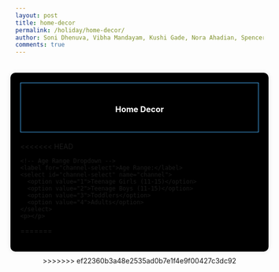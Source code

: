 ```yaml
---
layout: post
title: home-decor
permalink: /holiday/home-decor/
author: Soni Dhenuva, Vibha Mandayam, Kushi Gade, Nora Ahadian, Spencer Lyons
comments: true
---
```


<div class="container">
  <div class="category-box">
    <div class="category-row" onclick="toggleItems('holiday-items')">
      <h3>Home Decor</h3>
      <div id="holiday-items" class="item-list-container" style="display: none;">
        <p>Please select the category that applies:</p>
        <div class="item-list">
          <button onclick="selectItem(this, 'Holiday')" data-channel-id="5">Teenage Girl (11-15)</button>
          <button onclick="selectItem(this, 'Holiday')" data-channel-id="6">Teenage Boy (11-15)</button>
          <button onclick="selectItem(this, 'Holiday')" data-channel-id="7">Toddler</button>
          <button onclick="selectItem(this, 'Holiday')" data-channel-id="8">Adult</button>
        </div>
      </div>
      <div id="holiday-posts" class="category-posts"></div>
    </div>
<<<<<<< HEAD
    <input type="hidden" id="star-rating-value" name="star-rating" value="0" />
    <p></p>

    <!-- Age Range Dropdown -->
    <label for="channel-select">Age Range:</label>
    <select id="channel-select" name="channel">
      <option value="1">Teenage Girls (11-15)</option>
      <option value="2">Teenage Boys (11-15)</option>
      <option value="3">Toddlers</option>
      <option value="4">Adults</option>
    </select>
    <p></p>
=======
  </div>
>>>>>>> ef22360b3a48e2535ad0b7e1f4e9f00427c3dc92

  <!-- New Post Form -->
  <div class="post-form-container" id="post-form" style="display: none;">
    <h2>Create a Post</h2>
    <form id="postForm">
      <label for="title">Title:</label>
      <input type="text" id="title" name="title" required>
      <p></p>
      <label for="comment">Comment:</label>
      <textarea id="comment" name="comment" required></textarea>
      <!-- Dropdowns for Group and Channel Selection -->
      <div class="dropdown-container">
        <label for="group-select">Group:</label>
        <select id="group-select" name="group">
          <option value="Holiday">Holiday</option>
        </select>
        <label for="channel-select">Channel:</label>
        <select id="channel-select" name="channel">
          <option value="Teenage Girl (11-15)">Teenage Girl (11-15)</option>
          <option value="Teenage Boy (11-15)">Teenage Boy (11-15)</option>
          <option value="Toddler">Toddler</option>
          <option value="Adult">Adult</option>
        </select>
      </div>
      <button type="submit">Add Post</button>
    </form>
  </div>
</div>

<script>
  // Toggle visibility of item lists
  function toggleItems(id) {
    const selectedItem = document.getElementById(id);
    const currentState = selectedItem.style.display;
    selectedItem.style.display = currentState === 'none' ? 'block' : 'none';
  }

  // Handle item selection
  function selectItem(button, group) {
    button.style.backgroundColor = 'green';
    button.style.color = 'white';

    // Show the post form
    const formContainer = document.getElementById('post-form');
    formContainer.style.display = 'block';

    // Pre-fill form data based on the selected category
    document.getElementById('title').value = "";
    document.getElementById('comment').value = "";
    document.getElementById('group-select').value = group;

    // Set the category for the dropdown
    const categoryName = button.textContent;
    document.getElementById('channel-select').value = categoryName;

    // Save the channel ID to the form
    const channelID = button.getAttribute('data-channel-id');
    document.getElementById('postForm').setAttribute('data-channel-id', channelID);
  }

  // Handle form submission
  document.getElementById('postForm').addEventListener('submit', async (e) => {
    e.preventDefault();

    const title = document.getElementById('title').value;
    const comment = document.getElementById('comment').value;
    const group = document.getElementById('group-select').value;
    const channel = document.getElementById('channel-select').value;
    const channelID = document.getElementById('postForm').getAttribute('data-channel-id'); // Retrieve the saved channel ID
    const postData = {
      title: title,
      comment: comment,
      channel_id: channelID,
    };

    try {
      const response = await fetch(`${pythonURI}/api/post`, {
        method: 'POST',
        headers: { 'Content-Type': 'application/json' },
        body: JSON.stringify(postData),
      });

      if (!response.ok) throw new Error('Failed to add post: ' + response.statusText);
      alert("Post added successfully!");
    } catch (error) {
      console.error('Error adding post:', error);
    }
  });
</script>

<script type="module">
  import { pythonURI, fetchOptions } from '{{ site.baseurl }}/assets/js/api/config.js';

  // Fetch all arguments for a specific channel
  async function fetchArguments(channelId) {
    try {
      const response = await fetch(`${pythonURI}/api/posts/filter`, {
        ...fetchOptions,
        method: 'POST',
        headers: { 'Content-Type': 'application/json' },
        body: JSON.stringify({ channel_id: channelId })
      });

      if (!response.ok) throw new Error('Failed to fetch arguments: ' + response.statusText);

      const argumentsData = await response.json();
      argumentContainer.innerHTML = ""; // Clear existing arguments

      argumentsData.forEach(arg => {
        const card = document.createElement("div");
        card.classList.add("argument-card");

        const text = document.createElement("p");
        text.innerHTML = `<strong>${arg.user_name}:</strong> ${arg.comment}`; // Adjusted to match backend response structure

        card.appendChild(text);
        argumentContainer.appendChild(card);
      });
    } catch (error) {
      console.error('Error fetching arguments:', error);
    }
  }

  // Handle item selection
  function selectItem(button, type, category) {
    const color = type === 'most' ? 'green' : 'red';
    button.style.backgroundColor = color;
    button.style.color = 'white';

    // Create a post when an item is selected
    if (type === 'most') {
      document.getElementById('group-select').value = "Dnero Store";
      document.getElementById('channel-select').value = category;

      const postForm = document.getElementById('post-form');
      postForm.style.display = "block"; // Display post form
    }
  }

  // Handle form submission
  document.getElementById('postForm').addEventListener('submit', async (e) => {
    e.preventDefault();

    const title = document.getElementById('title').value;
    const comment = document.getElementById('comment').value;
    const group = document.getElementById('group-select').value;
    const channel = document.getElementById('channel-select').value;
    const channelID = document.getElementById('postForm').getAttribute('data-channel-id'); // Retrieve the saved channel ID
    const postData = {
      title: title,
      comment: comment,
      channel_id: channelID
    }

    try {
      const response = await fetch(`${pythonURI}/api/post`, {
        ...fetchOptions,
        method: 'POST',
        headers: { 'Content-Type': 'application/json' },
        body: JSON.stringify(postData)
      });

      if (!response.ok) throw new Error('Failed to add post: ' + response.statusText);
      alert("Post added successfully!");

    } catch (error) {
      console.error('Error adding post:', error);
    }
  });
</script>


<style>
  .container {
    display: flex;
    flex-direction: column;
    align-items: center;
    width: 100%;
    max-width: 1200px;
    padding: 20px;
    box-sizing: border-box;
  }

  .category-box {
    width: 100%;
    max-width: 800px;
    background-color: #000000;
    padding: 20px;
    border-radius: 10px;
    box-shadow: 0 0 10px rgba(0, 0, 0, 0.1);
    margin: 10px 0;
  }

  .category-box h3 {
    text-align: center;
    background-color: #007BFF;
    color: white;
    padding: 10px;
  }

  .item-list button {
    margin: 5px;
    padding: 10px;
    background-color: #f1f1f1;
    border: 1px solid #007BFF;
    cursor: pointer;
  }

  .post-form-container {
    background-color: #020b40;
    border: 2px solid #007BFF;
    padding: 20px;
    border-radius: 8px;
    margin-top: 20px;
  }

  body {
    background-image: url("{{ site.baseurl }}/images/dnerostore/bkgd.png");
    background-size: cover;
    background-position: center;
    background-repeat: no-repeat;
  }
</style>

<script type="module">
    import { pythonURI, fetchOptions } from '{{ site.baseurl }}/assets/js/api/config.js';

    // URLs to fetch profile links, user data, and commits
    const postApiUrl = `${pythonURI}/api/posts`;

   // Fetch posts by category
    async function fetchPosts() {
      try {
        const response = await fetch(`${pythonURI}/api/posts`);
        const data = await response.json();

        // Clear existing posts
        document.getElementById("holiday-posts").innerHTML = "";

        // Loop through posts and categorize them
        data.forEach(post => {
          const postElement = document.createElement('div');
          postElement.classList.add('post-item');
          postElement.innerHTML = `
            <p><strong>User:</strong> ${post.user_name}</p>
            <p><strong>Comment:</strong> ${post.comment}</p>
          `;          
          document.getElementById("holiday-posts").appendChild(postElement);
          
        });
      } catch (error) {
        console.error('Error fetching posts:', error);
      }
    }

    fetchPosts();
</script>

<style>
  .container {
    display: flex;
    justify-content: space-between;
    padding: 10px;
  }

  .left-side {
    width: 48%;
    padding-right: 20px;
  }

  .right-side {
    width: 56%;
    padding-left: 10px;
  }

  .category-row {
    margin-bottom: 20px;
    border: 1px solid #45abf5;
    padding: 10px;
  }

  .category-row h3 {
    background-color: #000;
    color: white;
    padding: 10px;
    text-align: center;
  }

  .item-list-container {
    display: none;
  }

  .item-list {
    display: flex;
    flex-direction: column;
  }

  .item-list button {
    margin: 5px;
    padding: 10px;
    background-color: #f1f1f1;
    border: 1px solid #007BFF;
    cursor: pointer;
  }

  .post-form-container {
    background-color: #020b40;
    border: 2px solid #007BFF;
    padding: 20px;
    border-radius: 8px;
    margin-top: 20px;
  }

  #details {
    margin-top: 20px;
  }
</style>
